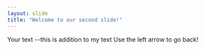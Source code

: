 ```yaml
---
layout: slide
title: "Welcome to our second slide!"
---
```

Your text --this is addition to my text
Use the left arrow to go back!
